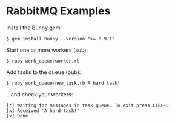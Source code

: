# RabbitMQ Examples

Install the Bunny gem: 

```shell
$ gem install bunny --version ">= 0.9.1"
```

Start one or more workers (sub):

```shell
$ ruby work_queue/worker.rb
```

Add tasks to the queue (pub):

```shell
$ ruby work_queue/new_task.rb A hard task!
```

...and check your workers:

```shell
[*] Waiting for messages in task_queue. To exit press CTRL+C
[x] Received 'A hard task!'
[x] Done
```
